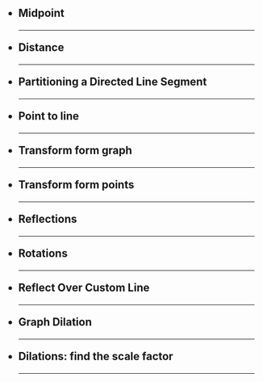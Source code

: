 <h2>
<ul>
<li>Midpoint</li>
  <hr>
<li>Distance</li>
  <hr>
<li>Partitioning a Directed Line Segment</li>
  <hr>
<li>Point to line</li>
  <hr>
<li>Transform form graph</li>
  <hr>
<li>Transform form points</li>
  <hr>
<li>Reflections</li>
  <hr>
<li>Rotations</li>
  <hr>
  <li>Reflect Over Custom Line</li>
  <hr>
  <li>Graph Dilation</li>
  <hr>
  <li>Dilations: find the scale factor</li>
  <hr>
</ul>
